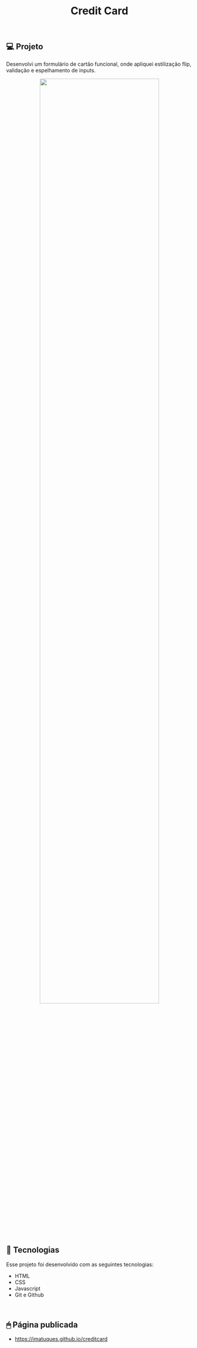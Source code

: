<h1 align="center"> Credit Card</h1>

<br>

## 💻 Projeto

Desenvolvi um formulário de cartão funcional, onde apliquei estilização flip, validação e espelhamento de inputs.

<p align="center">
  <img alt="" src="https://cdn.discordapp.com/attachments/930441255140352040/1103010512805036083/credit-card.png" width="80%">
</p>

## 🚀 Tecnologias

Esse projeto foi desenvolvido com as seguintes tecnologias:

- HTML
- CSS
- Javascript
- Git e Github
<br>
 
## 🖱 Página publicada

- https://imatuques.github.io/creditcard

<br>

